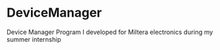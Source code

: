 # DeviceManager
Device Manager Program I developed for Miltera electronics during my summer internship
